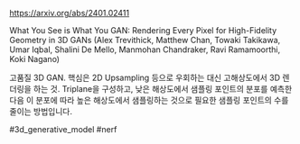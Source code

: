 https://arxiv.org/abs/2401.02411

What You See is What You GAN: Rendering Every Pixel for High-Fidelity Geometry in 3D GANs (Alex Trevithick, Matthew Chan, Towaki Takikawa, Umar Iqbal, Shalini De Mello, Manmohan Chandraker, Ravi Ramamoorthi, Koki Nagano)

고품질 3D GAN. 핵심은 2D Upsampling 등으로 우회하는 대신 고해상도에서 3D 렌더링을 하는 것. Triplane을 구성하고, 낮은 해상도에서 샘플링 포인트의 분포를 예측한 다음 이 분포에 따라 높은 해상도에서 샘플링하는 것으로 필요한 샘플링 포인트의 수를 줄이는 방법입니다.

#3d_generative_model #nerf 